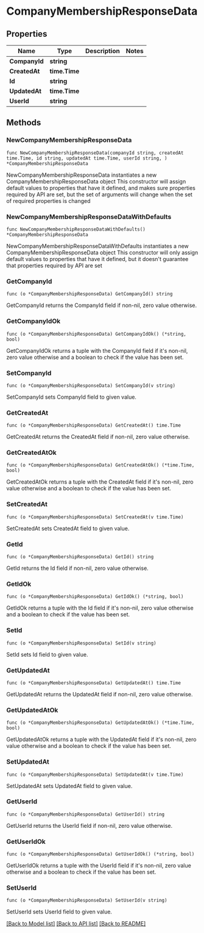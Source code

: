 # CompanyMembershipResponseData

## Properties

Name | Type | Description | Notes
------------ | ------------- | ------------- | -------------
**CompanyId** | **string** |  | 
**CreatedAt** | **time.Time** |  | 
**Id** | **string** |  | 
**UpdatedAt** | **time.Time** |  | 
**UserId** | **string** |  | 

## Methods

### NewCompanyMembershipResponseData

`func NewCompanyMembershipResponseData(companyId string, createdAt time.Time, id string, updatedAt time.Time, userId string, ) *CompanyMembershipResponseData`

NewCompanyMembershipResponseData instantiates a new CompanyMembershipResponseData object
This constructor will assign default values to properties that have it defined,
and makes sure properties required by API are set, but the set of arguments
will change when the set of required properties is changed

### NewCompanyMembershipResponseDataWithDefaults

`func NewCompanyMembershipResponseDataWithDefaults() *CompanyMembershipResponseData`

NewCompanyMembershipResponseDataWithDefaults instantiates a new CompanyMembershipResponseData object
This constructor will only assign default values to properties that have it defined,
but it doesn't guarantee that properties required by API are set

### GetCompanyId

`func (o *CompanyMembershipResponseData) GetCompanyId() string`

GetCompanyId returns the CompanyId field if non-nil, zero value otherwise.

### GetCompanyIdOk

`func (o *CompanyMembershipResponseData) GetCompanyIdOk() (*string, bool)`

GetCompanyIdOk returns a tuple with the CompanyId field if it's non-nil, zero value otherwise
and a boolean to check if the value has been set.

### SetCompanyId

`func (o *CompanyMembershipResponseData) SetCompanyId(v string)`

SetCompanyId sets CompanyId field to given value.


### GetCreatedAt

`func (o *CompanyMembershipResponseData) GetCreatedAt() time.Time`

GetCreatedAt returns the CreatedAt field if non-nil, zero value otherwise.

### GetCreatedAtOk

`func (o *CompanyMembershipResponseData) GetCreatedAtOk() (*time.Time, bool)`

GetCreatedAtOk returns a tuple with the CreatedAt field if it's non-nil, zero value otherwise
and a boolean to check if the value has been set.

### SetCreatedAt

`func (o *CompanyMembershipResponseData) SetCreatedAt(v time.Time)`

SetCreatedAt sets CreatedAt field to given value.


### GetId

`func (o *CompanyMembershipResponseData) GetId() string`

GetId returns the Id field if non-nil, zero value otherwise.

### GetIdOk

`func (o *CompanyMembershipResponseData) GetIdOk() (*string, bool)`

GetIdOk returns a tuple with the Id field if it's non-nil, zero value otherwise
and a boolean to check if the value has been set.

### SetId

`func (o *CompanyMembershipResponseData) SetId(v string)`

SetId sets Id field to given value.


### GetUpdatedAt

`func (o *CompanyMembershipResponseData) GetUpdatedAt() time.Time`

GetUpdatedAt returns the UpdatedAt field if non-nil, zero value otherwise.

### GetUpdatedAtOk

`func (o *CompanyMembershipResponseData) GetUpdatedAtOk() (*time.Time, bool)`

GetUpdatedAtOk returns a tuple with the UpdatedAt field if it's non-nil, zero value otherwise
and a boolean to check if the value has been set.

### SetUpdatedAt

`func (o *CompanyMembershipResponseData) SetUpdatedAt(v time.Time)`

SetUpdatedAt sets UpdatedAt field to given value.


### GetUserId

`func (o *CompanyMembershipResponseData) GetUserId() string`

GetUserId returns the UserId field if non-nil, zero value otherwise.

### GetUserIdOk

`func (o *CompanyMembershipResponseData) GetUserIdOk() (*string, bool)`

GetUserIdOk returns a tuple with the UserId field if it's non-nil, zero value otherwise
and a boolean to check if the value has been set.

### SetUserId

`func (o *CompanyMembershipResponseData) SetUserId(v string)`

SetUserId sets UserId field to given value.



[[Back to Model list]](../README.md#documentation-for-models) [[Back to API list]](../README.md#documentation-for-api-endpoints) [[Back to README]](../README.md)



